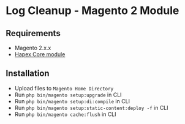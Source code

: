 # Log Cleanup - Magento 2 Module

## Requirements
-   Magento 2.x.x
-   [Hapex Core module](https://github.com/vDeggial/magento2-core)

## Installation
-   Upload files to `Magento Home Directory`
-   Run `php bin/magento setup:upgrade` in CLI
-   Run `php bin/magento setup:di:compile` in CLI
-   Run `php bin/magento setup:static-content:deploy -f` in CLI
-   Run `php bin/magento cache:flush` in CLI
